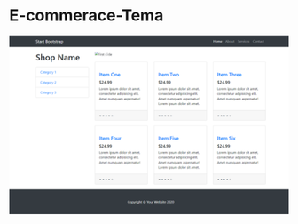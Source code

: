 # E-commerace-Tema


![alt text](https://github.com/Web-Master-2000/E-commerace-Tema/blob/main/E-commerace.png?raw=true)
